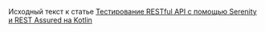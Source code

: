 Исходный текст к статье [Тестирование RESTful API с помощью Serenity и REST Assured на Kotlin](https://medium.com/kotlin-lang-notes/%D1%82%D0%B5%D1%81%D1%82%D0%B8%D1%80%D0%BE%D0%B2%D0%B0%D0%BD%D0%B8%D0%B5-restful-api-%D1%81-%D0%BF%D0%BE%D0%BC%D0%BE%D1%89%D1%8C%D1%8E-serenity-%D0%B8-rest-assured-%D0%BD%D0%B0-kotlin-dfaba9d6a808)
